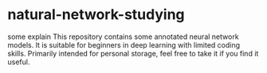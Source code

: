 # natural-network-studying
some explain
This repository contains some annotated neural network models. 
It is suitable for beginners in deep learning with limited coding skills. 
Primarily intended for personal storage, feel free to take it if you find it useful.
